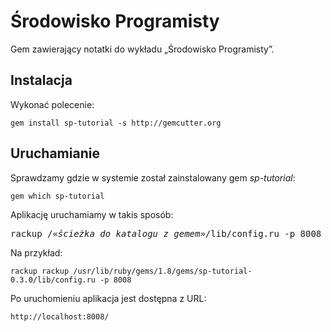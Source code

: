 # Środowisko Programisty

Gem zawierający notatki do wykładu „Środowisko Programisty”.


## Instalacja

Wykonać polecenie:

    gem install sp-tutorial -s http://gemcutter.org


## Uruchamianie

Sprawdzamy gdzie w systemie został zainstalowany gem *sp-tutorial*:

    gem which sp-tutorial

Aplikację uruchamiamy w takis sposób:

<pre>rackup /«<i>ścieżka do katalogu z gemem</i>»/lib/config.ru -p 8008
</pre>

Na przykład:

    rackup rackup /usr/lib/ruby/gems/1.8/gems/sp-tutorial-0.3.0/lib/config.ru -p 8008

Po uruchomieniu aplikacja jest dostępna z URL:

    http://localhost:8008/
